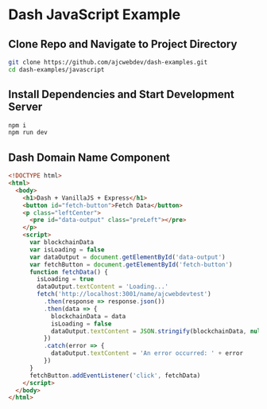 # Dash JavaScript Example

## Clone Repo and Navigate to Project Directory

```bash
git clone https://github.com/ajcwebdev/dash-examples.git
cd dash-examples/javascript
```

## Install Dependencies and Start Development Server

```bash
npm i
npm run dev
```

## Dash Domain Name Component

```html
<!DOCTYPE html>
<html>
  <body>
    <h1>Dash + VanillaJS + Express</h1>
    <button id="fetch-button">Fetch Data</button>
    <p class="leftCenter">
      <pre id="data-output" class="preLeft"></pre>
    </p>
    <script>
      var blockchainData
      var isLoading = false
      var dataOutput = document.getElementById('data-output')
      var fetchButton = document.getElementById('fetch-button')
      function fetchData() {
        isLoading = true
        dataOutput.textContent = 'Loading...'
        fetch('http://localhost:3001/name/ajcwebdevtest')
          .then(response => response.json())
          .then(data => {
            blockchainData = data
            isLoading = false
            dataOutput.textContent = JSON.stringify(blockchainData, null, 2)
          })
          .catch(error => {
            dataOutput.textContent = 'An error occurred: ' + error
          })
      }
      fetchButton.addEventListener('click', fetchData)
    </script>
  </body>
</html>
```